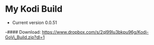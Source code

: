 # My Kodi Build
-  Current version 0.0.51

-#### Download: https://www.dropbox.com/s/2ql99lu3bkpu96g/Kodi-GoVi_Build.zip?dl=1

